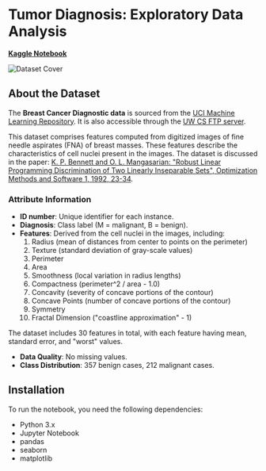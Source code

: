 # Tumor Diagnosis: Exploratory Data Analysis

[**Kaggle Notebook**](https://www.kaggle.com/code/rasikasrimal/tumor-diagnosis)

![Dataset Cover](https://storage.googleapis.com/kaggle-datasets-images/180/384/3da2510581f9d3b902307ff8d06fe327/dataset-cover.jpg)

## About the Dataset

The **Breast Cancer Diagnostic data** is sourced from the [UCI Machine Learning Repository](https://archive.ics.uci.edu/ml/datasets/Breast+Cancer+Wisconsin+%28Diagnostic%29). It is also accessible through the [UW CS FTP server](http://ftp.cs.wisc.edu/math-prog/cpo-dataset/machine-learn/cancer/WDBC/).

This dataset comprises features computed from digitized images of fine needle aspirates (FNA) of breast masses. These features describe the characteristics of cell nuclei present in the images. The dataset is discussed in the paper: [K. P. Bennett and O. L. Mangasarian: "Robust Linear Programming Discrimination of Two Linearly Inseparable Sets", Optimization Methods and Software 1, 1992, 23-34](https://doi.org/10.1080/10509589208826835).

### Attribute Information

- **ID number**: Unique identifier for each instance.
- **Diagnosis**: Class label (M = malignant, B = benign).
- **Features**: Derived from the cell nuclei in the images, including:
  1. Radius (mean of distances from center to points on the perimeter)
  2. Texture (standard deviation of gray-scale values)
  3. Perimeter
  4. Area
  5. Smoothness (local variation in radius lengths)
  6. Compactness (perimeter^2 / area - 1.0)
  7. Concavity (severity of concave portions of the contour)
  8. Concave Points (number of concave portions of the contour)
  9. Symmetry
  10. Fractal Dimension ("coastline approximation" - 1)

The dataset includes 30 features in total, with each feature having mean, standard error, and "worst" values.

- **Data Quality**: No missing values.
- **Class Distribution**: 357 benign cases, 212 malignant cases.

## Installation

To run the notebook, you need the following dependencies:

- Python 3.x
- Jupyter Notebook
- pandas
- seaborn
- matplotlib

